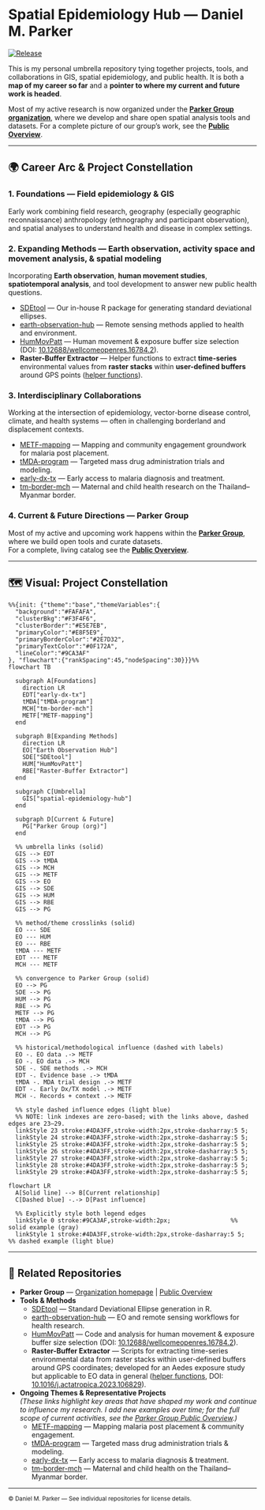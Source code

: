 # Spatial Epidemiology Hub — Daniel M. Parker

[![Release](https://img.shields.io/github/v/release/DMParker1/spatial-epidemiology-hub)](../../releases)

This is my personal umbrella repository tying together projects, tools, and collaborations in GIS, spatial epidemiology, and public health. It is both a **map of my career so far** and a **pointer to where my current and future work is headed**.

Most of my active research is now organized under the [**Parker Group organization**](https://github.com/parker-group), where we develop and share open spatial analysis tools and datasets. For a complete picture of our group’s work, see the [**Public Overview**](https://github.com/parker-group/public-overview).

---

## 🌍 Career Arc & Project Constellation

### 1. **Foundations** — Field epidemiology & GIS
Early work combining field research, geography (especially geographic reconnaissance) anthropology (ethnography and participant observation), and spatial analyses to understand health and disease in complex settings.

### 2. **Expanding Methods** — Earth observation, activity space and movement analysis, & spatial modeling
Incorporating **Earth observation**, **human movement studies**, **spatiotemporal analysis**, and tool development to answer new public health questions.

- [SDEtool](https://github.com/parker-group/SDEtool) — Our in-house R package for generating standard deviational ellipses.  
- [earth-observation-hub](https://github.com/DMParker1/earth-observation-hub) — Remote sensing methods applied to health and environment.  
- [HumMovPatt](https://github.com/SaiTheinThanTun/HumMovPatt) — Human movement & exposure buffer size selection (DOI: [10.12688/wellcomeopenres.16784.2](https://doi.org/10.12688/wellcomeopenres.16784.2)).  
- **Raster-Buffer Extractor** — Helper functions to extract **time-series** environmental values from **raster stacks** within **user-defined buffers** around GPS points ([helper functions](https://github.com/CatalinaMedina/aedes-serology/tree/main/helper-functions)).

### 3. **Interdisciplinary Collaborations**
Working at the intersection of epidemiology, vector-borne disease control, climate, and health systems — often in challenging borderland and displacement contexts.

- [METF-mapping](https://github.com/DMParker1/METF-mapping) — Mapping and community engagement groundwork for malaria post placement.  
- [tMDA-program](https://github.com/DMParker1/tmda-program) — Targeted mass drug administration trials and modeling.  
- [early-dx-tx](https://github.com/DMParker1/early-dx-tx) — Early access to malaria diagnosis and treatment.  
- [tm-border-mch](https://github.com/DMParker1/tm-border-mch) — Maternal and child health research on the Thailand–Myanmar border.

### 4. **Current & Future Directions** — Parker Group
Most of my active and upcoming work happens within the **[Parker Group](https://github.com/parker-group)**, where we build open tools and curate datasets.  
For a complete, living catalog see the **[Public Overview](https://github.com/parker-group/public-overview)**.

---

## 🗺 Visual: Project Constellation

```mermaid
%%{init: {"theme":"base","themeVariables":{
  "background":"#FAFAFA",
  "clusterBkg":"#F3F4F6",
  "clusterBorder":"#E5E7EB",
  "primaryColor":"#E8F5E9",
  "primaryBorderColor":"#2E7D32",
  "primaryTextColor":"#0F172A",
  "lineColor":"#9CA3AF"
}, "flowchart":{"rankSpacing":45,"nodeSpacing":30}}}%%
flowchart TB

  subgraph A[Foundations]
    direction LR
    EDT["early-dx-tx"]
    tMDA["tMDA-program"]
    MCH["tm-border-mch"]
    METF["METF-mapping"]
  end

  subgraph B[Expanding Methods]
    direction LR
    EO["Earth Observation Hub"]
    SDE["SDEtool"]
    HUM["HumMovPatt"]
    RBE["Raster-Buffer Extractor"]
  end

  subgraph C[Umbrella]
    GIS["spatial-epidemiology-hub"]
  end

  subgraph D[Current & Future]
    PG["Parker Group (org)"]
  end

  %% umbrella links (solid)
  GIS --> EDT
  GIS --> tMDA
  GIS --> MCH
  GIS --> METF
  GIS --> EO
  GIS --> SDE
  GIS --> HUM
  GIS --> RBE
  GIS --> PG

  %% method/theme crosslinks (solid)
  EO --- SDE
  EO --- HUM
  EO --- RBE
  tMDA --- METF
  EDT --- METF
  MCH --- METF

  %% convergence to Parker Group (solid)
  EO --> PG
  SDE --> PG
  HUM --> PG
  RBE --> PG
  METF --> PG
  tMDA --> PG
  EDT --> PG
  MCH --> PG

  %% historical/methodological influence (dashed with labels)
  EO -. EO data .-> METF
  EO -. EO data .-> MCH
  SDE -. SDE methods .-> MCH
  EDT -. Evidence base .-> tMDA
  tMDA -. MDA trial design .-> METF
  EDT -. Early Dx/TX model .-> METF
  MCH -. Records + context .-> METF

  %% style dashed influence edges (light blue)
  %% NOTE: link indexes are zero-based; with the links above, dashed edges are 23–29.
  linkStyle 23 stroke:#4DA3FF,stroke-width:2px,stroke-dasharray:5 5;
  linkStyle 24 stroke:#4DA3FF,stroke-width:2px,stroke-dasharray:5 5;
  linkStyle 25 stroke:#4DA3FF,stroke-width:2px,stroke-dasharray:5 5;
  linkStyle 26 stroke:#4DA3FF,stroke-width:2px,stroke-dasharray:5 5;
  linkStyle 27 stroke:#4DA3FF,stroke-width:2px,stroke-dasharray:5 5;
  linkStyle 28 stroke:#4DA3FF,stroke-width:2px,stroke-dasharray:5 5;
  linkStyle 29 stroke:#4DA3FF,stroke-width:2px,stroke-dasharray:5 5;
```

```mermaid
flowchart LR
  A[Solid line] --> B[Current relationship]
  C[Dashed blue] -.-> D[Past influence]

  %% Explicitly style both legend edges
  linkStyle 0 stroke:#9CA3AF,stroke-width:2px;                 %% solid example (gray)
  linkStyle 1 stroke:#4DA3FF,stroke-width:2px,stroke-dasharray:5 5;  %% dashed example (light blue)
```

---

## 🔗 Related Repositories

- **Parker Group** — [Organization homepage](https://github.com/parker-group) | [Public Overview](https://github.com/parker-group/public-overview)  
- **Tools & Methods**  
  - [SDEtool](https://github.com/parker-group/SDEtool) — Standard Deviational Ellipse generation in R.  
  - [earth-observation-hub](https://github.com/DMParker1/earth-observation-hub) — EO and remote sensing workflows for health research.  
  - [HumMovPatt](https://github.com/SaiTheinThanTun/HumMovPatt) — Code and analysis for human movement & exposure buffer size selection (DOI: [10.12688/wellcomeopenres.16784.2](https://doi.org/10.12688/wellcomeopenres.16784.2)).  
  - **Raster-Buffer Extractor** — Scripts for extracting time-series environmental data from raster stacks within user-defined buffers around GPS coordinates; developed for an Aedes exposure study but applicable to EO data in general ([helper functions](https://github.com/CatalinaMedina/aedes-serology/tree/main/helper-functions), DOI: [10.1016/j.actatropica.2023.106829](https://doi.org/10.1016/j.actatropica.2023.106829)).  
- **Ongoing Themes & Representative Projects**  
  *(These links highlight key areas that have shaped my work and continue to influence my research. I add new examples over time; for the full scope of current activities, see the [Parker Group Public Overview](https://github.com/parker-group/public-overview).)*  
  - [METF-mapping](https://github.com/DMParker1/METF-mapping) — Mapping malaria post placement & community engagement.  
  - [tMDA-program](https://github.com/DMParker1/tmda-program) — Targeted mass drug administration trials & modeling.  
  - [early-dx-tx](https://github.com/DMParker1/early-dx-tx) — Early access to malaria diagnosis & treatment.  
  - [tm-border-mch](https://github.com/DMParker1/tm-border-mch) — Maternal and child health on the Thailand–Myanmar border.

---

<sub>© Daniel M. Parker — See individual repositories for license details.</sub>
